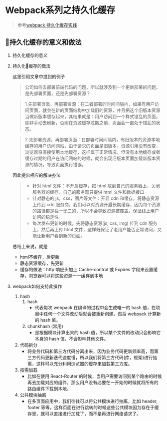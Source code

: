 # Webpack系列之持久化缓存

> 参考[webpack 持久化缓存实践](https://github.com/happylindz/blog/issues/7)

## 持久化缓存的意义和做法

1. 持久化缓存的意义

2. 持久化缓存的做法
   
   这里引用文章中提到的例子

   > 公司如何去部署前端代码的问题，所以就涉及到一个更新部署的问题，是先部署页面，还是先部署资源？
    
    > 1.先部署页面，再部署资源：在二者部署的时间间隔内，如果有用户访问页面，就会在新的页面结构中加载旧的资源，并且把这个旧版本资源当做新版本缓存起来，其结果就是：用户访问到一个样式错乱的页面，除非手动去刷新，否则在资源缓存过期之前，页面会一直处于错乱的状态。

    > 2.先部署资源，再部署页面：在部署时间间隔内，有旧版本的资源本地缓存的用户访问网站，由于请求的页面是旧版本，资源引用没有改变，浏览器将直接使用本地缓存，这样属于正常情况，但没有本地缓存或者缓存过期的用户在访问网站的时候，就会出现旧版本页面加载新版本资源的情况，导致页面执行错误。

    因此提出相应的解决办法

    > - 针对 html 文件：不开启缓存，把 html 放到自己的服务器上，关闭服务器的缓存，自己的服务器只提供 html 文件和数据接口
    > - 针对静态的 js，css，图片等文件：开启 cdn 和缓存，将静态资源上传到 cdn 服务商，我们可以对资源开启长期缓存，因为每个资源的路径都是独一无二的，所以不会导致资源被覆盖，保证线上用户访问的稳定性。
    > - 每次发布更新的时候，先将静态资源(js, css, img) 传到 cdn 服务上，然后再上传 html 文件，这样既保证了老用户能否正常访问，又能让新用户看到新的页面。

    总结上来说，就是
    - html不缓存，后更新
    - 静态资源缓存，先更新
    - 缓存的做法：http 响应头加上 Cache-control 或 Expires 字段来设置缓存，浏览器可以将这些资源一一缓存到本地

3. webpack如何支持此操作
   1. hash
      1. hash 
          - 代表每次 webpack 在编译的过程中会生成唯一的 hash 值，在项目中任何一个文件改动后就会被重新创建，然后 webpack 计算新的 hash 值。
      1. chunkhash (常用)
          - 是根据模块计算出来的 hash 值，所以某个文件的改动只会影响它本身的 hash 值，不会影响其他文件。
   2. 代码拆分
      - 将业务代码和第三方代码分离出来，因为业务代码更新频率高，而第三方代码更新迭代速度慢，所以我们将第三方代码(库，框架)进行抽离，这样可以充分利用浏览器的缓存来加载第三方库。
   3. 按需加载
      - 比如在使用 React-Router 的时候，当用户需要访问到某个路由的时候再去加载对应的组件，那么用户没有必要在一开始的时候就将所有的路由组件下载到本地。
   4. 公共模块抽离
      - 在多页面应用中，我们往往可以将公共模块进行抽离，比如 header, footer 等等，这样页面在进行跳转的时候这些公共模块因为存在于缓存里，就可以直接进行加载了，而不是再进行网络请求了。
